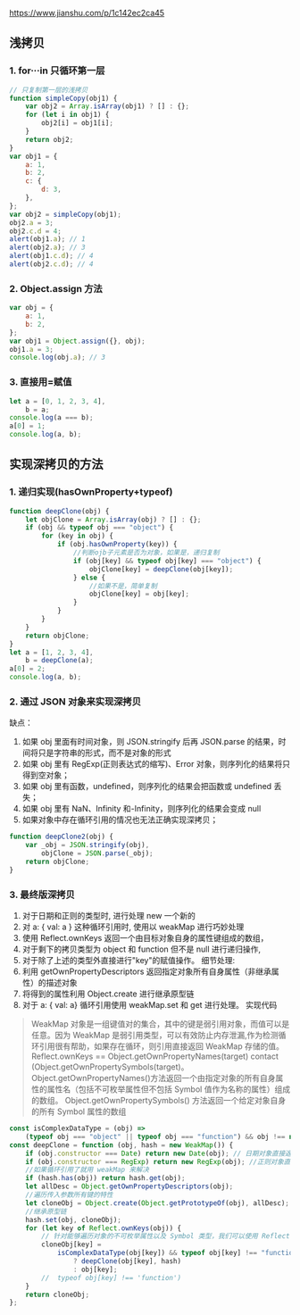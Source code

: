 https://www.jianshu.com/p/1c142ec2ca45

## 浅拷贝

### 1. for···in 只循环第一层

```js
// 只复制第一层的浅拷贝
function simpleCopy(obj1) {
	var obj2 = Array.isArray(obj1) ? [] : {};
	for (let i in obj1) {
		obj2[i] = obj1[i];
	}
	return obj2;
}
var obj1 = {
	a: 1,
	b: 2,
	c: {
		d: 3,
	},
};
var obj2 = simpleCopy(obj1);
obj2.a = 3;
obj2.c.d = 4;
alert(obj1.a); // 1
alert(obj2.a); // 3
alert(obj1.c.d); // 4
alert(obj2.c.d); // 4
```

### 2. Object.assign 方法

```js
var obj = {
	a: 1,
	b: 2,
};
var obj1 = Object.assign({}, obj);
obj1.a = 3;
console.log(obj.a); // 3
```

### 3. 直接用=赋值

```jsx
let a = [0, 1, 2, 3, 4],
	b = a;
console.log(a === b);
a[0] = 1;
console.log(a, b);
```

## 实现深拷贝的方法

### 1. 递归实现(hasOwnProperty+typeof)

<!-- 因为for in 循环会找原型链的方法 -->

```js
function deepClone(obj) {
	let objClone = Array.isArray(obj) ? [] : {};
	if (obj && typeof obj === "object") {
		for (key in obj) {
			if (obj.hasOwnProperty(key)) {
				//判断ojb子元素是否为对象，如果是，递归复制
				if (obj[key] && typeof obj[key] === "object") {
					objClone[key] = deepClone(obj[key]);
				} else {
					//如果不是，简单复制
					objClone[key] = obj[key];
				}
			}
		}
	}
	return objClone;
}
let a = [1, 2, 3, 4],
	b = deepClone(a);
a[0] = 2;
console.log(a, b);
```

### 2. 通过 JSON 对象来实现深拷贝

缺点：

1. 如果 obj 里面有时间对象，则 JSON.stringify 后再 JSON.parse 的结果，时间将只是字符串的形式，而不是对象的形式
2. 如果 obj 里有 RegExp(正则表达式的缩写)、Error 对象，则序列化的结果将只得到空对象；
3. 如果 obj 里有函数，undefined，则序列化的结果会把函数或 undefined 丢失；
4. 如果 obj 里有 NaN、Infinity 和-Infinity，则序列化的结果会变成 null
5. 如果对象中存在循环引用的情况也无法正确实现深拷贝；

```js
function deepClone2(obj) {
	var _obj = JSON.stringify(obj),
		objClone = JSON.parse(_obj);
	return objClone;
}
```

### 3. 最终版深拷贝

1. 对于日期和正则的类型时, 进行处理 new 一个新的
2. 对 a: { val: a } 这种循环引用时, 使用以 weakMap 进行巧妙处理
3. 使用 Reflect.ownKeys 返回一个由目标对象自身的属性键组成的数组，
4. 对于剩下的拷贝类型为 object 和 function 但不是 null 进行递归操作,
5. 对于除了上述的类型外直接进行"key"的赋值操作。 细节处理:
6. 利用 getOwnPropertyDescriptors 返回指定对象所有自身属性（非继承属性）的描述对象
7. 将得到的属性利用 Object.create 进行继承原型链
8. 对于 a: { val: a} 循环引用使用 weakMap.set 和 get 进行处理。 实现代码

> WeakMap 对象是一组键值对的集合，其中的键是弱引用对象，而值可以是任意。因为 WeakMap 是弱引用类型，可以有效防止内存泄漏,作为检测循环引用很有帮助，如果存在循环，则引用直接返回 WeakMap 存储的值。
> Reflect.ownKeys == Object.getOwnPropertyNames(target) contact (Object.getOwnPropertySymbols(target)。
> Object.getOwnPropertyNames()方法返回一个由指定对象的所有自身属性的属性名（包括不可枚举属性但不包括 Symbol 值作为名称的属性）组成的数组。
> Object.getOwnPropertySymbols() 方法返回一个给定对象自身的所有 Symbol 属性的数组

```js
const isComplexDataType = (obj) =>
	(typeof obj === "object" || typeof obj === "function") && obj !== null;
const deepClone = function (obj, hash = new WeakMap()) {
	if (obj.constructor === Date) return new Date(obj); // 日期对象直接返回一个新的日期对象
	if (obj.constructor === RegExp) return new RegExp(obj); //正则对象直接返回一个新的正则对象
	//如果循环引用了就用 weakMap 来解决
	if (hash.has(obj)) return hash.get(obj);
	let allDesc = Object.getOwnPropertyDescriptors(obj);
	//遍历传入参数所有键的特性
	let cloneObj = Object.create(Object.getPrototypeOf(obj), allDesc);
	//继承原型链
	hash.set(obj, cloneObj);
	for (let key of Reflect.ownKeys(obj)) {
		// 针对能够遍历对象的不可枚举属性以及 Symbol 类型，我们可以使用 Reflect.ownKeys 方法
		cloneObj[key] =
			isComplexDataType(obj[key]) && typeof obj[key] !== "function"
				? deepClone(obj[key], hash)
				: obj[key];
		//  typeof obj[key] !== 'function')
	}
	return cloneObj;
};
```
